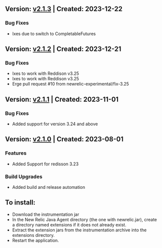 ## Version: [v2.1.3](https://github.com/newrelic-experimental/newrelic-java-redisson/releases/tag/v2.1.3) | Created: 2023-12-22
### Bug Fixes
- Ixes due to switch to CompletableFutures

## Version: [v2.1.2](https://github.com/newrelic-experimental/newrelic-java-redisson/releases/tag/v2.1.2) | Created: 2023-12-21
### Bug Fixes
- Ixes to work with Reddison v3.25
- Ixes to work with Reddison v3.25
- Erge pull request #10 from newrelic-experimental/fix-3.25

## Version: [v2.1.1](https://github.com/newrelic-experimental/newrelic-java-redisson/releases/tag/v2.1.1) | Created: 2023-11-01
### Bug Fixes
- Added support for version 3.24 and above

## Version: [v2.1.0](https://github.com/newrelic-experimental/newrelic-java-redisson/releases/tag/v2.1.0) | Created: 2023-08-01
### Features
- Added Support for redisson 3.23

### Build Upgrades
- Added build and release automation

## To install:

- Download the instrumentation jar
- In the New Relic Java Agent directory (the one with newrelic.jar), create a directory named extensions if it does not already exist.
- Extract the extension jars from the instrumentation archive into the extensions directory.
- Restart the application.
